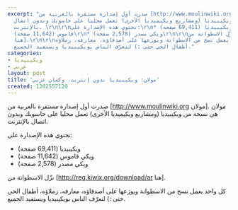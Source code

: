 ```yaml
---
excerpt: "صدرت أول إصدارة مستقرة بالعربية من [http://www.moulinwiki.org مولان]. مولان
  هي نسخة من ويكيبيديا (ومشاريع ويكيميديا الأخرى) تعمل محليا على حاسوبك وبدون اتصال
  بالإنترنت. \r\n\r\nتحتوي هذه الإصدارة على:\r\n* ويكيبيديا (69,411 صفحة)\r\n* ويكي
  قاموس (11,642 صفحة)\r\n* ويكي مصدر (2,578 صفحة)\r\n\r\nنزّل الاسطوانة من [http://reg.kiwix.org/download/ar
  هنا].\r\n\r\nكل واحد يعمل نسخ من الاسطوانة ويوزعها على أصدقاؤه، معارفه، زملاؤه،
  أطفال الحي حتى :) لنعرّف الناس بويكيبيديا ويستفيد الجميع."
categories:
- ويكيبيديا
- عربي
layout: post
title: 'مولان: ويكيبيديا بدون إنترنت، وكمان عربي'
created: 1202557120
---
```

صدرت أول إصدارة مستقرة بالعربية من [http://www.moulinwiki.org مولان]. مولان هي نسخة من ويكيبيديا (ومشاريع ويكيميديا الأخرى) تعمل محليا على حاسوبك وبدون اتصال بالإنترنت. 

تحتوي هذه الإصدارة على:
* ويكيبيديا (69,411 صفحة)
* ويكي قاموس (11,642 صفحة)
* ويكي مصدر (2,578 صفحة)

نزّل الاسطوانة من [http://reg.kiwix.org/download/ar هنا].

كل واحد يعمل نسخ من الاسطوانة ويوزعها على أصدقاؤه، معارفه، زملاؤه، أطفال الحي حتى :) لنعرّف الناس بويكيبيديا ويستفيد الجميع.

